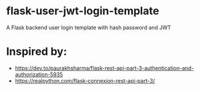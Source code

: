 # flask-user-jwt-login-template
A Flask backend user login template with hash password and JWT

# Inspired by: 
* https://dev.to/paurakhsharma/flask-rest-api-part-3-authentication-and-authorization-5935
* https://realpython.com/flask-connexion-rest-api-part-3/

